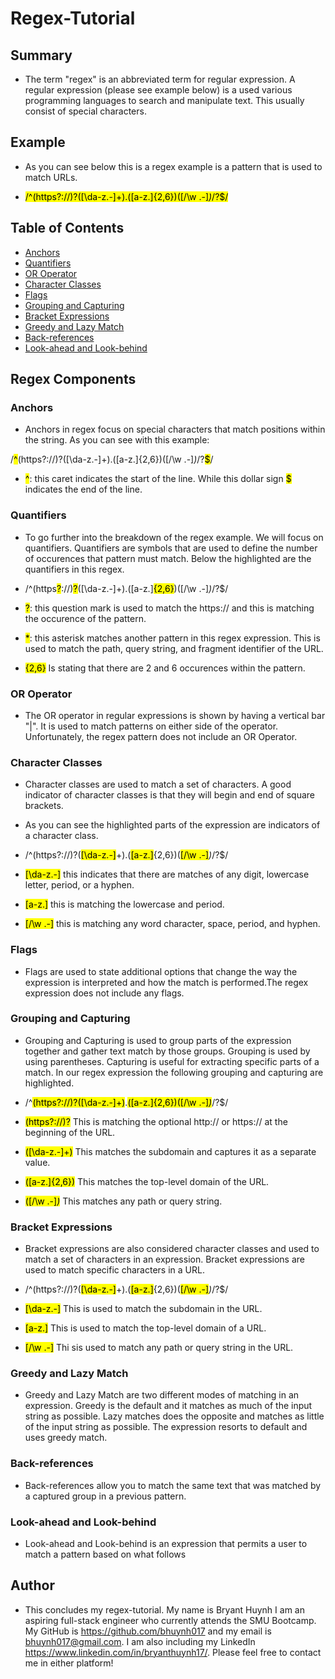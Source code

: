 # Regex-Tutorial

## Summary

* The term "regex" is an abbreviated term for regular expression. A regular expression (please see example below) is a used various programming languages to search and manipulate text. This usually consist of special characters.

## Example

* As you can see below this is a regex example is a pattern that is used to match URLs.

* <mark>/^(https?:\/\/)?([\da-z\.-]+)\.([a-z\.]{2,6})([\/\w \.-]*)*\/?$/</mark>

## Table of Contents

- [Anchors](#anchors)
- [Quantifiers](#quantifiers)
- [OR Operator](#or-operator)
- [Character Classes](#character-classes)
- [Flags](#flags)
- [Grouping and Capturing](#grouping-and-capturing)
- [Bracket Expressions](#bracket-expressions)
- [Greedy and Lazy Match](#greedy-and-lazy-match)
- [Back-references](#back-references)
- [Look-ahead and Look-behind](#look-ahead-and-look-behind)

## Regex Components

### Anchors

*  Anchors in regex focus on special characters that match positions within the string. As you can see with this example: 

/<mark>^</mark>(https?:\/\/)?([\da-z\.-]+)\.([a-z\.]{2,6})([\/\w \.-]*)*\/?<mark>$</mark>/

* <mark>^</mark>: this caret indicates the start of the line. While this dollar sign <mark>$</mark> indicates the end of the line.

### Quantifiers

* To go further into the breakdown of the regex example. We will focus on quantifiers. Quantifiers are symbols that are used to define the number of occurences that pattern must match. Below the highlighted are the quantifiers in this regex.

* /^(https<mark>?</mark>:\/\/)<mark>?</mark>([\da-z\.-]+)\.([a-z\.]<mark>{2,6}</mark>)([\/\w \.-]<mark>*</mark>)<mark>*</mark>\/?$/

* <mark>?</mark>: this question mark is used to match the https:// and this is matching the occurence of the pattern.

* <mark>*</mark>: this asterisk matches another pattern in this regex expression. This is used to match the path, query string, and fragment identifier of the URL. 

* <mark>{2,6}</mark> Is stating that there are 2 and 6 occurences within the pattern.

### OR Operator

* The OR operator in regular expressions is shown by having a vertical bar "|". It is used to match patterns on either side of the operator. Unfortunately, the regex pattern does not include an OR Operator.

### Character Classes

* Character classes are used to match a set of characters. A good indicator of character classes is that they will begin and end of square brackets. 

* As you can see the highlighted parts of the expression are indicators of a character class.

* /^(https?:\/\/)?(<mark>[\da-z\.-]</mark>+)\.(<mark>[a-z\.]</mark>{2,6})(<mark>[\/\w \.-]</mark>*)*\/?$/

* <mark>[\da-z\.-]</mark> this indicates that there are matches of any digit, lowercase letter, period, or a hyphen.

* <mark>[a-z\.]</mark> this is matching the lowercase and period.

* <mark>[\/\w \.-]</mark> this is matching any word character, space, period, and hyphen.

### Flags

* Flags are used to state additional options that change the way the expression is interpreted and how the match is performed.The regex expression does not include any flags.

### Grouping and Capturing

* Grouping and Capturing is used to group parts of the expression together and gather text match by those groups. Grouping is used by using parentheses. Capturing is useful for extracting specific parts of a match. In our regex expression the following grouping and capturing are highlighted.

* /^<mark>(https?:\/\/)?</mark><mark>([\da-z\.-]+)</mark>\.<mark>([a-z\.]{2,6})</mark><mark>([\/\w \.-]*)*</mark>\/?$/
* <mark>(https?:\/\/)?</mark> This is matching the optional http:// or https:// at the beginning of the URL.
* <mark>([\da-z\.-]+)</mark> This matches the subdomain and captures it as a separate value.
* <mark>([a-z\.]{2,6})</mark> This matches the top-level domain of the URL.
* <mark>([\/\w \.-]*)*</mark> This matches any path or query string.

### Bracket Expressions
* Bracket expressions are also considered character classes and used to match a set of characters in an expression. Bracket expressions are used to match specific characters in a URL.

* /^(https?:\/\/)?(<mark>[\da-z\.-]</mark>+)\.(<mark>[a-z\.]</mark>{2,6})(<mark>[\/\w \.-]</mark>*)*\/?$/ 
* <mark>[\da-z\.-]</mark> This is used to match the subdomain in the URL.
* <mark>[a-z\.]</mark> This is used to match the top-level domain of a URL.
* <mark>[\/\w \.-]</mark> Thi sis used to match any path or query string in the URL.

### Greedy and Lazy Match

* Greedy and Lazy Match are two different modes of matching in an expression. Greedy is the default and it matches as much of the input string as possible. Lazy matches does the opposite and matches as little of the input string as possible. The expression resorts to default and uses greedy match.

### Back-references

* Back-references allow you to match the same text that was matched by a captured group in a previous pattern.

### Look-ahead and Look-behind

* Look-ahead and Look-behind is an expression that permits a user to match a pattern based on what follows

## Author

* This concludes my regex-tutorial. My name is Bryant Huynh I am an aspiring full-stack engineer who currently attends the SMU Bootcamp. My GitHub is https://github.com/bhuynh017 and my email is bhuynh017@gmail.com. I am also including my LinkedIn https://www.linkedin.com/in/bryanthuynh17/. Please feel free to contact me in either platform!